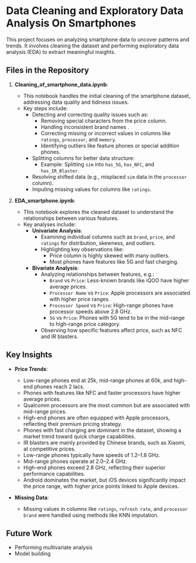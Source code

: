 # Data Cleaning and Exploratory Data Analysis On Smartphones

This project focuses on analyzing smartphone data to uncover patterns and trends. It involves cleaning the dataset and performing exploratory data analysis (EDA) to extract meaningful insights.

## Files in the Repository

1. **Cleaning_of_smartphone_data.ipynb**:
   - This notebook handles the initial cleaning of the smartphone dataset, addressing data quality and tidiness issues.
   - Key steps include:
     - Detecting and correcting quality issues such as:
       - Removing special characters from the price column.
       - Handling inconsistent brand names .
       - Correcting missing or incorrect values in columns like `ratings`, `processor`, and `memory`.
       - Identifying outliers like feature phones or special addition phones.
     - Splitting columns for better data structure:
       - Example: Splitting `sim` into `has_5G`, `has_NFC`, and `has_IR_Blaster`.
     - Resolving shifted data (e.g., misplaced `sim` data in the `processor` column).
     - Imputing missing values for columns like `ratings`.

2. **EDA_smartphone.ipynb**:
   - This notebook explores the cleaned dataset to understand the relationships between various features.
   - Key analyses include:
     - **Univariate Analysis**:
       - Examining individual columns such as `brand`, `price`, and `ratings` for distribution, skewness, and outliers.
       - Highlighting key observations like:
         - Price column is highly skewed with many outliers.
         - Most phones have features like 5G and fast charging.
     - **Bivariate Analysis**:
       - Analyzing relationships between features, e.g.:
         - `Brand` vs `Price`: Less-known brands like iQOO have higher average prices.
         - `Processor Name` vs `Price`: Apple processors are associated with higher price ranges.
         - `Processor Speed` vs `Price`: High-range phones have processor speeds above 2.8 GHz.
         - `5G` vs `Price`: Phones with 5G tend to be in the mid-range to high-range price category.
       - Observing how specific features affect price, such as NFC and IR blasters.

## Key Insights

- **Price Trends**:
  - Low-range phones end at 25k, mid-range phones at 60k, and high-end phones reach 2 lacs.
  - Phones with features like NFC and faster processors have higher average prices.
  - Qualcomm processors are the most common but are associated with mid-range prices.
  - High-end phones are often equipped with Apple processors, reflecting their premium pricing strategy.
  - Phones with fast charging are dominant in the dataset, showing a market trend toward quick charge capabilities.
  - IR blasters are mainly provided by Chinese brands, such as Xiaomi, at competitive prices.
  - Low-range phones typically have speeds of 1.2–1.8 GHz.
  - Mid-range phones operate at 2.0–2.4 GHz.
  - High-end phones exceed 2.8 GHz, reflecting their superior performance capabilities.
  - Android dominates the market, but iOS devices significantly impact the price range, with higher price points linked to Apple devices.


- **Missing Data**:
  - Missing values in columns like `ratings`, `refresh rate`, and `processor brand` were handled using methods like KNN imputation.

## Future Work

- Performing multivariate analysis
- Model building


